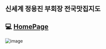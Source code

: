 ## 신세계 정용진 부회장 전국맛집지도

## :computer: [HomePage](https://jyj-map.vercel.app/)

![image](https://user-images.githubusercontent.com/40623433/157261779-49bec171-943c-45d9-a516-ed3f39eb3225.png)
